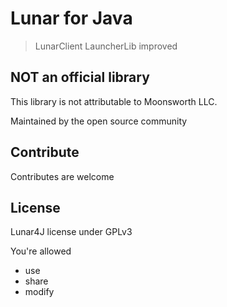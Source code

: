 # Lunar for Java

> LunarClient LauncherLib improved

## NOT an official library

This library is not attributable to Moonsworth LLC.

Maintained by the open source community

## Contribute

Contributes are welcome

## License

Lunar4J license under GPLv3

You're allowed
- use
- share
- modify
